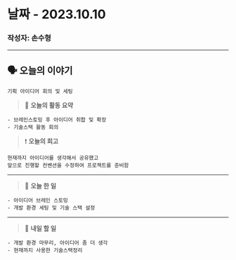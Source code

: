 # 날짜 -  2023.10.10

### 작성자: 손수형

---


## 🗣 **오늘의 이야기**

~~~
기획 아이디어 회의 및 세팅
~~~

> 🎢 **오늘의 활동 요약**

~~~
- 브레인스토밍 후 아이디어 취합 및 확장
- 기술스택 활동 회의
~~~


> ❗ **오늘의 회고**

~~~
현재까지 아이디어를 생각해서 공유했고 
앞으로 진행할 컨벤션을 수정하여 프로젝트를 준비함
~~~

---

> 🎵 **오늘 한 일**

~~~
- 아이디어 브레인 스토밍
- 개발 환경 세팅 및 기술 스택 설정 
~~~

---

> 🥊 **내일 할 일**
~~~
- 개발 환경 마무리, 아이디어 좀 더 생각
- 현재까지 사용한 기술스택정리
~~~
